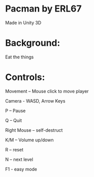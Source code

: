 # Pacman by ERL67

Made in Unity 3D

# Background:

Eat the things


# Controls:

Movement – Mouse click to move player

Camera - WASD, Arrow Keys

P – Pause

Q – Quit

Right Mouse – self-destruct

K/M – Volume up/down

R – reset

N – next level

F1 - easy mode
